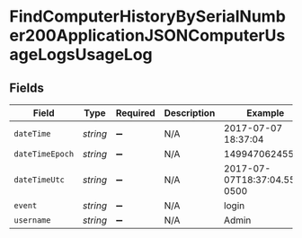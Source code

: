 # FindComputerHistoryBySerialNumber200ApplicationJSONComputerUsageLogsUsageLog


## Fields

| Field                        | Type                         | Required                     | Description                  | Example                      |
| ---------------------------- | ---------------------------- | ---------------------------- | ---------------------------- | ---------------------------- |
| `dateTime`                   | *string*                     | :heavy_minus_sign:           | N/A                          | 2017-07-07 18:37:04          |
| `dateTimeEpoch`              | *string*                     | :heavy_minus_sign:           | N/A                          | 1499470624555                |
| `dateTimeUtc`                | *string*                     | :heavy_minus_sign:           | N/A                          | 2017-07-07T18:37:04.555-0500 |
| `event`                      | *string*                     | :heavy_minus_sign:           | N/A                          | login                        |
| `username`                   | *string*                     | :heavy_minus_sign:           | N/A                          | Admin                        |